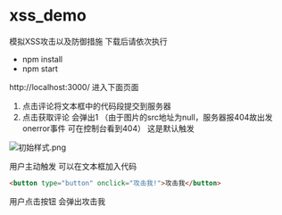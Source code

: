 # xss_demo
模拟XSS攻击以及防御措施
下载后请依次执行
- npm install 
- npm start

http://localhost:3000/ 进入下面页面
1. 点击评论将文本框中的代码段提交到服务器
2. 点击获取评论 会弹出1 （由于图片的src地址为null，服务器报404故出发onerror事件 可在控制台看到404）
这是默认触发

![初始样式.png](http://upload-images.jianshu.io/upload_images/3188930-faad103c9b0e80b3.png?imageMogr2/auto-orient/strip%7CimageView2/2/w/1240)

用户主动触发 可以在文本框加入代码
```html
<button type="button" onclick="攻击我!">攻击我</button>
```
用户点击按钮 会弹出攻击我
